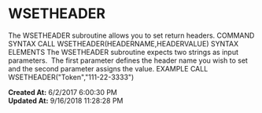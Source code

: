 # WSETHEADER

The WSETHEADER subroutine allows you to set return headers. COMMAND SYNTAX CALL WSETHEADER(HEADERNAME,HEADERVALUE) SYNTAX ELEMENTS The WSETHEADER subroutine expects two strings as input parameters.  The first parameter defines the header name you wish to set and the second parameter assigns the value. EXAMPLE CALL WSETHEADER("Token","111-22-3333")  

**Created At:** 6/2/2017 6:00:30 PM  
**Updated At:** 9/16/2018 11:28:28 PM  

